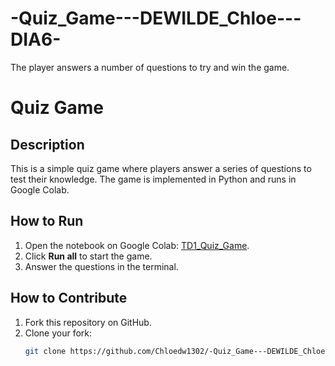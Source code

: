 # -Quiz_Game---DEWILDE_Chloe---DIA6-
The player answers a number of questions to try and win the game.

# Quiz Game

## Description
This is a simple quiz game where players answer a series of questions to test their knowledge. The game is implemented in Python and runs in Google Colab.

## How to Run
1. Open the notebook on Google Colab: [TD1_Quiz_Game](https://colab.research.google.com/github/Chloedw1302/-Quiz_Game---DEWILDE_Chloe---DIA6-/quiz_game.ipynb).
2. Click **Run all** to start the game.
3. Answer the questions in the terminal.

## How to Contribute
1. Fork this repository on GitHub.
2. Clone your fork:
   ```bash
   git clone https://github.com/Chloedw1302/-Quiz_Game---DEWILDE_Chloe---DIA6-.git

